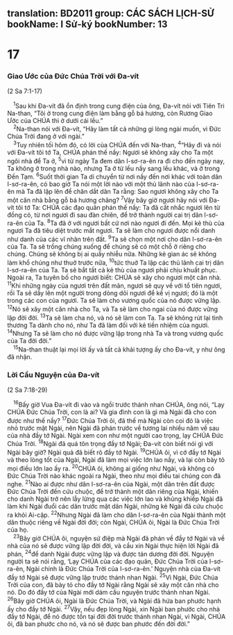 translation: BD2011
group: CÁC SÁCH LỊCH-SỬ
bookName: I Sử-ký 
bookNumber: 13
-------

<div class="title"><h1>17</h1><h3>Giao Ước của Ðức Chúa Trời với Ða-vít</h3><p>(2 Sa 7:1-17)</p></div>
<span class="verse 1su_17_1"> <sup>1</sup>Sau khi Ða-vít đã ổn định trong cung điện của ông, Ða-vít nói với Tiên Tri Na-than, “Tôi ở trong cung điện làm bằng gỗ bá hương, còn Rương Giao Ước của CHÚA thì ở dưới cái lều.”<br/></span>
<span class="verse 1su_17_2"> <sup>2</sup>Na-than nói với Ða-vít, “Hãy làm tất cả những gì lòng ngài muốn, vì Ðức Chúa Trời đang ở với ngài.”<br/></span>
<span class="verse 1su_17_3"> <sup>3</sup>Tuy nhiên tối hôm đó, có lời của CHÚA đến với Na-than, </span>
<span class="verse 1su_17_4"><sup>4</sup>“Hãy đi và nói với Ða-vít tôi tớ Ta, CHÚA phán thế nầy: Ngươi sẽ không xây cho Ta một ngôi nhà để Ta ở, </span>
<span class="verse 1su_17_5"><sup>5</sup>vì từ ngày Ta đem dân I-sơ-ra-ên ra đi cho đến ngày nay, Ta không ở trong nhà nào, nhưng Ta ở từ lều nầy sang lều khác, và ở trong Ðền Tạm. </span>
<span class="verse 1su_17_6"><sup>6</sup>Suốt thời gian Ta di chuyển từ nơi nầy đến nơi khác với toàn dân I-sơ-ra-ên, có bao giờ Ta nói một lời nào với một thủ lãnh nào của I-sơ-ra-ên mà Ta đã lập lên để chăn dắt dân Ta rằng: Sao ngươi không xây cho Ta một căn nhà bằng gỗ bá hương chăng? </span>
<span class="verse 1su_17_7"><sup>7</sup>Vậy bây giờ ngươi hãy nói với Ða-vít tôi tớ Ta: CHÚA các đạo quân phán thế nầy: Ta đã cất nhắc ngươi lên từ đồng cỏ, từ nơi ngươi đi sau đàn chiên, để trở thành người cai trị dân I-sơ-ra-ên của Ta. </span>
<span class="verse 1su_17_8"><sup>8</sup>Ta đã ở với ngươi bất cứ nơi nào ngươi đi đến. Mọi kẻ thù của ngươi Ta đã tiêu diệt trước mắt ngươi. Ta sẽ làm cho ngươi được nổi danh như danh của các vĩ nhân trên đất. </span>
<span class="verse 1su_17_9"><sup>9</sup>Ta sẽ chọn một nơi cho dân I-sơ-ra-ên của Ta. Ta sẽ trồng chúng xuống để chúng sẽ có một chỗ ở riêng cho chúng. Chúng sẽ không bị ai quấy nhiễu nữa. Những kẻ gian ác sẽ không làm khổ chúng như thuở trước nữa, </span>
<span class="verse 1su_17_10"><sup>10</sup>tức thuở Ta lập các thủ lãnh cai trị dân I-sơ-ra-ên của Ta. Ta sẽ bắt tất cả kẻ thù của ngươi phải chịu khuất phục. Ngoài ra, Ta tuyên bố cho ngươi biết: CHÚA sẽ xây cho ngươi một căn nhà. </span>
<span class="verse 1su_17_11"><sup>11</sup>Khi những ngày của ngươi trên đất mãn, ngươi sẽ quy về với tổ tiên ngươi, rồi Ta sẽ dấy lên một người trong dòng dõi ngươi để kế vị ngươi; đó là một trong các con của ngươi. Ta sẽ làm cho vương quốc của nó được vững lập. </span>
<span class="verse 1su_17_12"><sup>12</sup>Nó sẽ xây một căn nhà cho Ta, và Ta sẽ làm cho ngai của nó được vững lập đời đời. </span>
<span class="verse 1su_17_13"><sup>13</sup>Ta sẽ làm cha nó, và nó sẽ làm con Ta. Ta sẽ không rút lại tình thương Ta dành cho nó, như Ta đã làm đối với kẻ tiền nhiệm của ngươi. </span>
<span class="verse 1su_17_14"><sup>14</sup>Nhưng Ta sẽ làm cho nó được vững lập trong nhà Ta và trong vương quốc của Ta đời đời.”<br/></span>
<span class="verse 1su_17_15"> <sup>15</sup>Na-than thuật lại mọi lời ấy và tất cả khải tượng ấy cho Ða-vít, y như ông đã nhận.<br/></span>
<div class="title"><h3>Lời Cầu Nguyện của Ða-vít</h3><p>(2 Sa 7:18-29)</p></div>
<span class="verse 1su_17_16"> <sup>16</sup>Bấy giờ Vua Ða-vít đi vào và ngồi trước thánh nhan CHÚA, ông nói, “Lạy CHÚA Ðức Chúa Trời, con là ai? Và gia đình con là gì mà Ngài đã cho con được như thế nầy? </span>
<span class="verse 1su_17_17"><sup>17</sup>Ðức Chúa Trời ôi, đã thế mà Ngài còn coi đó là việc nhỏ trước mặt Ngài, nên Ngài đã phán trước về tương lai nhiều năm về sau của nhà đầy tớ Ngài. Ngài xem con như một người cao trọng, lạy CHÚA Ðức Chúa Trời. </span>
<span class="verse 1su_17_18"><sup>18</sup>Ngài đã quá tôn trọng đầy tớ Ngài; Ða-vít còn biết nói gì với Ngài bây giờ? Ngài quả đã biết rõ đầy tớ Ngài. </span>
<span class="verse 1su_17_19"><sup>19</sup>CHÚA ôi, vì cớ đầy tớ Ngài và theo lòng tốt của Ngài, Ngài đã làm mọi việc lớn lao nầy, và lại còn bày tỏ mọi điều lớn lao ấy ra. </span>
<span class="verse 1su_17_20"><sup>20</sup>CHÚA ôi, không ai giống như Ngài, và không có Ðức Chúa Trời nào khác ngoài ra Ngài, theo như mọi điều tai chúng con đã nghe. </span>
<span class="verse 1su_17_21"><sup>21</sup>Nào ai được như dân I-sơ-ra-ên của Ngài, một dân trên đất được Ðức Chúa Trời đến cứu chuộc, để trở thành một dân riêng của Ngài, khiến cho danh Ngài trở nên lẫy lừng qua các việc lớn lao và khủng khiếp Ngài đã làm khi Ngài đuổi các dân trước mặt dân Ngài, những kẻ Ngài đã cứu chuộc ra khỏi Ai-cập. </span>
<span class="verse 1su_17_22"><sup>22</sup>Nhưng Ngài đã làm cho dân I-sơ-ra-ên của Ngài thành một dân thuộc riêng về Ngài đời đời; còn Ngài, CHÚA ôi, Ngài là Ðức Chúa Trời của họ.<br/></span>
<span class="verse 1su_17_23"> <sup>23</sup>Bây giờ CHÚA ôi, nguyện sứ điệp mà Ngài đã phán về đầy tớ Ngài và về nhà của nó sẽ được vững lập đời đời, và cầu xin Ngài thực hiện lời Ngài đã phán, </span>
<span class="verse 1su_17_24"><sup>24</sup>để danh Ngài được vững lập và được tán dương đời đời. Nguyện người ta sẽ nói rằng, ‘Lạy CHÚA của các đạo quân, Ðức Chúa Trời của I-sơ-ra-ên, Ngài chính là Ðức Chúa Trời của I-sơ-ra-ên.’ Nguyện nhà của Ða-vít đầy tớ Ngài sẽ được vững lập trước thánh nhan Ngài. </span>
<span class="verse 1su_17_25"><sup>25</sup>Vì Ngài, Ðức Chúa Trời của con, đã bày tỏ cho đầy tớ Ngài rằng Ngài sẽ xây một căn nhà cho nó. Do đó đầy tớ của Ngài mới dám cầu nguyện trước thánh nhan Ngài. </span>
<span class="verse 1su_17_26"><sup>26</sup>Bây giờ CHÚA ôi, Ngài là Ðức Chúa Trời, và Ngài đã hứa ban phước hạnh ấy cho đầy tớ Ngài. </span>
<span class="verse 1su_17_27"><sup>27</sup>Vậy, nếu đẹp lòng Ngài, xin Ngài ban phước cho nhà đầy tớ Ngài, để nó được tồn tại đời đời trước thánh nhan Ngài, vì Ngài, CHÚA ôi, đã ban phước cho nó, và nó sẽ được ban phước đến đời đời.”<br/></span>
